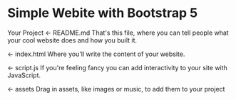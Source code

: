 # Simple Webite with Bootstrap 5



Your Project
← README.md
That's this file, where you can tell people what your cool website does and how you built it.

← index.html
Where you'll write the content of your website.





← script.js
If you're feeling fancy you can add interactivity to your site with JavaScript.

← assets
Drag in assets, like images or music, to add them to your project

